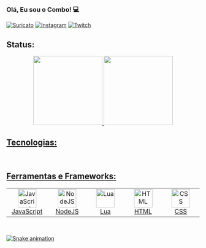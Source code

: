 ### Olá, Eu sou o Combo! 💻

[![Suricato](https://img.shields.io/badge/Discord-7289DA?style=for-the-badge&logo=discord&logoColor=white)](https://discord.gg/srcq9ffR24)
[![Instagram](https://img.shields.io/badge/Instagram-E4405F?style=for-the-badge&logo=instagram&logoColor=white)](https://www.instagram.com/vrp.combo/)
[![Twitch](https://img.shields.io/badge/Twitch-9146FF?style=for-the-badge&logo=twitch&logoColor=white)](https://www.twitch.tv/combofnt)

## Status:

<div align="center">
  <a href="https://github.com/diogonakasone">
  <img height="180em" src="https://github-readme-stats.vercel.app/api?username=diogonakasone&show_icons=true&theme=dracula&include_all_commits=true&count_private=true"/>
  <img height="180em" src="https://github-readme-stats.vercel.app/api/top-langs/?username=diogonakasone&layout=compact&langs_count=7&theme=dracula"/>
</div>
  
## Tecnologias:
  
<br />

## Ferramentas e Frameworks:

<table style="overflow:hidden">
  <tr>
    <td align="center" width="96">
      <a href="#javascript">
        <img src="https://upload.wikimedia.org/wikipedia/commons/thumb/9/99/Unofficial_JavaScript_logo_2.svg/1200px-Unofficial_JavaScript_logo_2.svg.png" width="48" height="48" alt="JavaScript1" />
      </a>
      <br>JavaScript
    </td>
    <td align="center" width="96">
      <a href="#nodejs">
        <img src="https://thidu.dev/images/Nodejs.svg" width="48" height="48" alt="NodeJS" />
      </a>
      <br>NodeJS
    </td>
    <td align="center" width="96">
      <a href="#lua">
        <img src="https://upload.wikimedia.org/wikipedia/commons/thumb/c/cf/Lua-Logo.svg/1200px-Lua-Logo.svg.png" width="48" height="48" alt="Lua" />
      </a>
      <br>Lua
    </td>
    <td align="center" width="96">
      <a href="#html">
        <img src="https://upload.wikimedia.org/wikipedia/commons/thumb/6/61/HTML5_logo_and_wordmark.svg/1200px-HTML5_logo_and_wordmark.svg.png" width="48" height="48" alt="HTML" />
      </a>
      <br>HTML
    </td>
    <td align="center" width="96">
      <a href="#css">
        <img src="https://llumine.com.br/wp-content/uploads/2018/03/css-logo-300x300.png" width="48" height="48" alt="CSS" />
      </a>
      <br>CSS
    </td>
  </tr>
</table>

<br />

![Snake animation](https://github.com/combo0001/combo0001/blob/output/github-contribution-grid-snake.svg)
